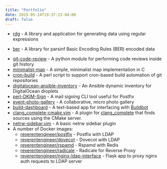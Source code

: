 ```yaml
---
title: "Portfolio"
date: 2019-05-14T19:37:23-04:00
draft: false
---
```


+ [rdg](/rdg) - A library and application for generating data using regular expressions
* [ber](/ber) - A library for parsinf Basic Encoding Rules (BER) encoded data
+ [git-code-review](/git-code-review) - A python module for performing code reviews inside git history
+ [minimalist-map](/minimalist-map) - A simple, minimalist map implementation in C
+ [cron-build](https://github.com/ReverentEngineer/cron-build) - A perl script to support cron-based build automation of git repositories
+ [digitalocean-ansible-inventory](https://github.com/ReverentEngineer/digitalocean-ansible-inventory) - An Ansible dynamic inventory for DigitalOcean droplets
+ [perl-DKIM-Sign](https://github.com/ReverentEngineer/perl-DKIM-Sign) - A mail signing CLI tool useful for Postfix
+ [event-photo-gallery](https://github.com/ReverentEngineer/event-photo-gallery) - A collaborative, micro photo gallery
+ [build-dashboard](/build-dashboard) - A text-based app for interfacing with [Buildbot](https://github.com/buildbot/buildbot)
+ [clang_complete-cmake.vim](https://github.com/ReverentEngineer/clang_complete-cmake.vim) - A plugin for [clang_complete](https://github.com/Rip-Rip/clang_complete) that finds sources using the CMake server.
+ [netrw-sidebar.vim](https://github.com/ReverentEngineer/netrw-sidebar.vim) - A basic netrw sidebar plugin
+ A number of Docker images:
  - [reverentengineer/postfix](https://github.com/ReverentEngineer/docker-postfix) - Postfix with LDAP
  - [reverentengineer/dovecot](https://github.com/ReverentEngineer/docker-dovecot) - Dovecot with LDAP
  - [reverentengineer/rspamd](https://github.com/ReverentEngineer/docker-rspamd) - Rspamd with Redis
  - [reverentengineer/radicale](https://github.com/ReverentEngineer/docker-radicale)  - Radicale for Reverse Proxy
  - [reverentengineer/nginx-ldap-interface](https://github.com/ReverentEngineer/docker-nginx-ldap-interface) - Flask app to proxy nginx auth requests to LDAP server
